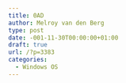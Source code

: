 ```yaml
---
title: 0AD
author: Melroy van den Berg
type: post
date: -001-11-30T00:00:00+01:00
draft: true
url: /?p=3383
categories:
  - Windows OS
---
```

